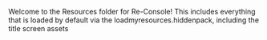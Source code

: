 Welcome to the Resources folder for Re-Console!
This includes everything that is loaded by default via the loadmyresources.hiddenpack, including the title screen assets
